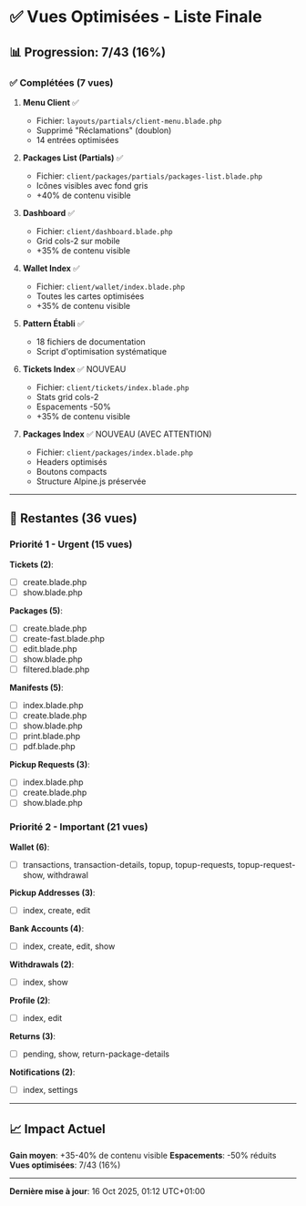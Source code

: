 # ✅ Vues Optimisées - Liste Finale

## 📊 Progression: 7/43 (16%)

### ✅ Complétées (7 vues)

1. **Menu Client** ✅
   - Fichier: `layouts/partials/client-menu.blade.php`
   - Supprimé "Réclamations" (doublon)
   - 14 entrées optimisées

2. **Packages List (Partials)** ✅
   - Fichier: `client/packages/partials/packages-list.blade.php`
   - Icônes visibles avec fond gris
   - +40% de contenu visible

3. **Dashboard** ✅
   - Fichier: `client/dashboard.blade.php`
   - Grid cols-2 sur mobile
   - +35% de contenu visible

4. **Wallet Index** ✅
   - Fichier: `client/wallet/index.blade.php`
   - Toutes les cartes optimisées
   - +35% de contenu visible

5. **Pattern Établi** ✅
   - 18 fichiers de documentation
   - Script d'optimisation systématique

6. **Tickets Index** ✅ NOUVEAU
   - Fichier: `client/tickets/index.blade.php`
   - Stats grid cols-2
   - Espacements -50%
   - +35% de contenu visible

7. **Packages Index** ✅ NOUVEAU (AVEC ATTENTION)
   - Fichier: `client/packages/index.blade.php`
   - Headers optimisés
   - Boutons compacts
   - Structure Alpine.js préservée

---

## 🔄 Restantes (36 vues)

### Priorité 1 - Urgent (15 vues)

**Tickets (2)**:
- [ ] create.blade.php
- [ ] show.blade.php

**Packages (5)**:
- [ ] create.blade.php
- [ ] create-fast.blade.php
- [ ] edit.blade.php
- [ ] show.blade.php
- [ ] filtered.blade.php

**Manifests (5)**:
- [ ] index.blade.php
- [ ] create.blade.php
- [ ] show.blade.php
- [ ] print.blade.php
- [ ] pdf.blade.php

**Pickup Requests (3)**:
- [ ] index.blade.php
- [ ] create.blade.php
- [ ] show.blade.php

### Priorité 2 - Important (21 vues)

**Wallet (6)**:
- [ ] transactions, transaction-details, topup, topup-requests, topup-request-show, withdrawal

**Pickup Addresses (3)**:
- [ ] index, create, edit

**Bank Accounts (4)**:
- [ ] index, create, edit, show

**Withdrawals (2)**:
- [ ] index, show

**Profile (2)**:
- [ ] index, edit

**Returns (3)**:
- [ ] pending, show, return-package-details

**Notifications (2)**:
- [ ] index, settings

---

## 📈 Impact Actuel

**Gain moyen**: +35-40% de contenu visible
**Espacements**: -50% réduits
**Vues optimisées**: 7/43 (16%)

---

**Dernière mise à jour**: 16 Oct 2025, 01:12 UTC+01:00
